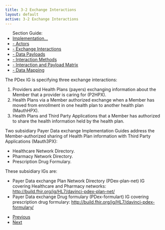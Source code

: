 ```yaml
---
title: 3-2 Exchange Interactions
layout: default
active: 3-2 Exchange Interactions
---
```


<ul id="markdown-toc">
	Section Guide:
  <li><a href="3_PDex_Implementation_Actors,_Interactions,_Data_Payloads_and_Methods.html" id="markdown-toc-section3">Implementation...</a></li>
  <li><a href="3-1_Actors.html" id="markdown-toc-actors">- Actors</a></li>
  <li><a href="3-2_Exchange_Interactions.html" id="markdown-toc-interactions">- Exchange Interactions</a></li>
	<li><a href="3-3_Data_Payloads.html" id="markdown-toc-payloads">- Data Payloads</a></li>
	<li><a href="3-4_Interaction_Methods.html" id="markdown-toc-interactions">- Interaction Methods</a></li>
	<li><a href="3-5_Interaction_and_Payload_Matrix.html" id="markdown-toc-matrix">- Interaction and Payload Matrix</a></li>
	<li><a href="3-6_Data_Mapping.html" id="markdown-toc-mapping">- Data Mapping</a></li>
</ul>

The PDex IG is specifying three exchange interactions:
 
1. Providers and Health Plans (payers) exchanging information about the Member that a provider is caring for (P2HPX).
2. Health Plans via a Member authorized exchange when a Member has moved from enrollment in one health plan to another health plan (MauthHPX).
3. Health Plans and Third Party Applications that a Member has authorized to share the health information held by the health plan.

Two subsidiary Payer Data exchange Implementation Guides address the Member-authorized sharing of Health Plan information with Third Party Applications (Mauth3PX): 
- Healthcare Network Directory.
- Pharmacy Network Directory.
- Prescription Drug Formulary.

These subsidiary IGs are:
- Payer Data exchange Plan Network Directory (PDex-plan-net) IG covering Healthcare and Pharmacy networks: http://build.fhir.org/ig/HL7/davinci-pdex-plan-net/
- Payer Data exchange Drug formulary (PDex-formulart) IG covering prescription drug formulary: http://build.fhir.org/ig/HL7/davinci-pdex-formulary/

<ul>
  <li><a href="3-1_Actors.html" >Previous</a></li>
  <li><a href="3-3_Data_Payloads.html" >Next</a></li>
</ul>
